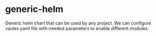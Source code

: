 # generic-helm
Generic helm chart that can be used by any project. We can configure vaules.yaml file with needed parameters to enable different modules.

